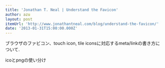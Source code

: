 ```yaml
---
title: 'Jonathan T. Neal | Understand the Favicon'
author: azu
layout: post
itemUrl: 'http://www.jonathantneal.com/blog/understand-the-favicon/'
date: '2013-01-31T15:00:00.000Z'
---
```

ブラウザのファビコン、touch icon, tile iconsに対応するmeta/linkの書き方について.

icoとpngの使い分け
